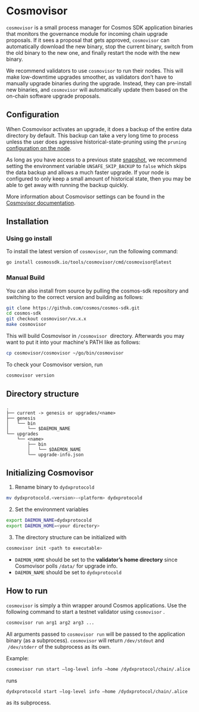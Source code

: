 # Cosmovisor

`cosmovisor` is a small process manager for Cosmos SDK application binaries that monitors the governance module for incoming chain upgrade proposals. If it sees a proposal that gets approved, `cosmovisor` can automatically download the new binary, stop the current binary, switch from the old binary to the new one, and finally restart the node with the new binary.

We recommend validators to use `cosmovisor` to run their nodes. This will make low-downtime upgrades smoother, as validators don’t have to manually upgrade binaries during the upgrade. Instead, they can pre-install new binaries, and `cosmovisor` will automatically update them based on the on-chain software upgrade proposals.

## Configuration

When Cosmovisor activates an upgrade, it does a backup of the entire data directory by default. This backup can take a very long time to process unless the user does agressive historical-state-pruning using the `pruning` [configuration on the node](../required_node_configs.md).

As long as you have access to a previous state [snapshot](../snapshots.md), we recommend setting the environment variable `UNSAFE_SKIP_BACKUP` to `false` which skips the data backup and allows a much faster upgrade. If your node is configured to only keep a small amount of historical state, then you may be able to get away with running the backup quickly.

More information about Cosmovisor settings can be found in the [Cosmovisor documentation](https://docs.cosmos.network/main/build/tooling/cosmovisor).

## Installation

### Using go install

To install the latest version of `cosmovisor`, run the following command:

```bash
go install cosmossdk.io/tools/cosmovisor/cmd/cosmovisor@latest
```

### Manual Build

You can also install from source by pulling the cosmos-sdk repository and switching to the correct version and building as follows:

```bash
git clone https://github.com/cosmos/cosmos-sdk.git
cd cosmos-sdk
git checkout cosmovisor/vx.x.x
make cosmovisor
```

This will build Cosmovisor in `/cosmovisor`
 directory. Afterwards you may want to put it into your machine's PATH like as follows:

```bash
cp cosmovisor/cosmovisor ~/go/bin/cosmovisor
```

To check your Cosmovisor version, run

```bash
cosmovisor version
```

## Directory structure

```
.
├── current -> genesis or upgrades/<name>
├── genesis
│   └── bin
│       └── $DAEMON_NAME
└── upgrades
    └── <name>
        ├── bin
        │   └── $DAEMON_NAME
        └── upgrade-info.json
```

## Initializing Cosmovisor

1. Rename binary to `dydxprotocold`

```bash
mv dydxprotocold.<version>-<platform> dydxprotocold
```

2. Set the environment variables

```bash
export DAEMON_NAME=dydxprotocold
export DAEMON_HOME=<your directory>
```

3. The directory structure can be initialized with

```bash
cosmovisor init <path to executable>
```

- `DAEMON_HOME` should be set to the **validator’s home directory** since Cosmovisor polls `/data/` for upgrade info.
- `DAEMON_NAME` should be set to `dydxprotocold`

## How to run

`cosmovisor` is simply a thin wrapper around Cosmos applications. Use the following command to start a testnet validator using `cosmovisor` .

```bash
cosmovisor run arg1 arg2 arg3 ...
```

All arguments passed to `cosmovisor run` will be passed to the application binary (as a subprocess). `cosmovisor` will return `/dev/stdout` and  `/dev/stderr` of the subprocess as its own.

Example:

```bash
cosmovisor run start —log-level info —home /dydxprotocol/chain/.alice
```

runs

```bash
dydxprotocold start —log-level info —home /dydxprotocol/chain/.alice
```

as its subprocess.
